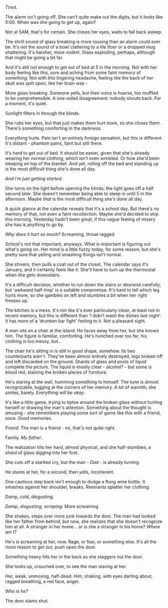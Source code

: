 *Tired*.

The alarm isn't going off. She can't quite make out the digits, but it *looks* like 5:00. When was she going to get up, again?

Not at 5AM, that's for certain. She closes her eyes, waits to fall back asleep.

The shrill sound of glass breaking is more rousing than an alarm could ever be. It's not the sound of a bowl clattering to a tile floor or a dropped mug shattering. It's harsher, more violent. Glass exploding, perhaps, although that might be going a bit far.

And it's still not enough to get out of bed at 5 in the morning. Not with her body feeling like this, sore and aching from some faint memory of *something*. Not with this lingering headache, feeling like the back of her skull was *split open*, like her brain was -

More glass breaking. Someone yells, but their voice is hoarse, too muffled to be comprehensible. A one-sided disagreement: nobody shouts back. For a moment, it's quiet.

Sunlight filters in through the blinds.

She rubs her eyes, but that just makes them hurt more, so she closes them. There's something comforting in the darkness.

Everything hurts. Pain isn't an entirely foreign sensation, but this is different. It's distant - phantom pains, faint but still there.

It's hard to get out of bed. It should be easier, given that she's already wearing her normal clothing, which isn't even wrinkled. Or how she'd been sleeping on top of the blanket. And yet, rolling off the bed and standing up is the most difficult thing she's done all day.

*And I'm just getting started.*

She turns on the light before opening the blinds; the light goes off a half second later. She doesn't remember being able to sleep in until 5 in the afternoon. Maybe *that* is the most difficult thing she's done all day.

A quick glance at the calendar reveals that it's a school day. But there's no memory of that, not even a faint recollection. Maybe she'd decided to skip this morning. Yesterday hadn't been great, if this vague feeling of misery she has is anything to go by.

*Why does it hurt so much?* Screaming, throat ragged.

School's not that important, anyways. What *is* important is figuring out what's going on. Her mind is a little fuzzy today, for some reason, but she's pretty sure that yelling and smashing things isn't normal.

She shivers, then pulls a coat out of the closet. The calendar says it's January, and it certainly feels like it. She'll have to turn up the thermostat when she gets downstairs. 

It's a difficult decision, whether to run down the stairs or descend carefully, but 'awkward half-limp' is a suitable compromise. It's hard to tell which leg hurts more, so she gambles on left and stumbles a bit when her right freezes up.

The kitchen is a mess. It's not like it's ever particularly clean, at least not in recent memory, but this is different than 'I didn't wash the dishes last night'. It has more of a 'drunken bar fight' feeling to it. Not a pleasant sight. 

A man sits on a chair at the island. He faces away from her, but she knows him. The figure is familiar, comforting. He's hunched over too far, his clothing is too messy, but...

The chair he's sitting in is still in good shape, somehow. Its two counterparts aren't. They've been almost entirely destroyed, legs broken off and left discarded on the ground. Shards of glass and pools of liquid complete the picture. The liquid is mostly clear - alcohol? - but some is blood red, staining the broken pieces of furniture.

He's staring at the wall, humming something to himself.  The tune is almost recognizable, tugging at the corners of her memory. A bit of warmth; she smiles, barely. *Everything will be okay*.

It's like a little game, trying to tiptoe around the broken glass without hurting herself or drawing the man's attention. Something about the thought is amusing - she remembers playing some sort of game like this with a friend, once. Good memories.

*Friend*. The man is a friend - no, that's not quite right. 

Family. *My father*.

The realization hits her hard, almost physical, and she half-stumbles, a shard of glass digging into her foot.

She cuts off a startled cry, but the man - *Dad* - is already turning.

He stares at her, for a second, then yells, incoherent. 

One cautious step back isn't enough to dodge a flung wine bottle. It smashes against her shoulder, breaks. Remnants splatter her clothing. 

Damp, cold, disgusting.

*Damp, disgusting, scraping.* More screaming.

She shakes, steps over more junk towards the door. The man had looked like her father from behind, but now, she realizes that she doesn't recognize him at all. A stranger in her home... or is she a stranger in his home? *Where am I?*

He's is screaming at her, now. Rage, or fear, or something else. It's all the more reason to *get out*, push open the door.

Something heavy hits her in the back as she staggers out the door.

She looks up, crouched over, to see the man staring at her. 

Her, weak, unmoving, half-dead. Him, shaking, with eyes darting about, ragged breathing, a red face, anger. 

*Who is he?*

The door slams shut.

